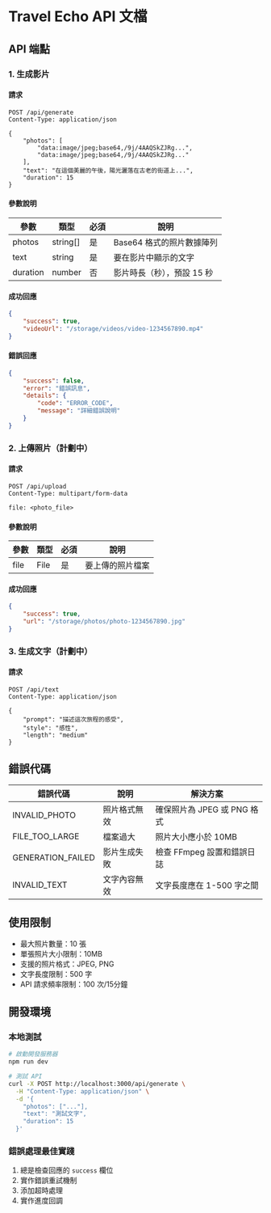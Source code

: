 # Travel Echo API 文檔

## API 端點

### 1. 生成影片

#### 請求
```http
POST /api/generate
Content-Type: application/json

{
    "photos": [
        "data:image/jpeg;base64,/9j/4AAQSkZJRg...",
        "data:image/jpeg;base64,/9j/4AAQSkZJRg..."
    ],
    "text": "在這個美麗的午後，陽光灑落在古老的街道上...",
    "duration": 15
}
```

#### 參數說明
| 參數 | 類型 | 必須 | 說明 |
|------|------|------|------|
| photos | string[] | 是 | Base64 格式的照片數據陣列 |
| text | string | 是 | 要在影片中顯示的文字 |
| duration | number | 否 | 影片時長（秒），預設 15 秒 |

#### 成功回應
```json
{
    "success": true,
    "videoUrl": "/storage/videos/video-1234567890.mp4"
}
```

#### 錯誤回應
```json
{
    "success": false,
    "error": "錯誤訊息",
    "details": {
        "code": "ERROR_CODE",
        "message": "詳細錯誤說明"
    }
}
```

### 2. 上傳照片（計劃中）

#### 請求
```http
POST /api/upload
Content-Type: multipart/form-data

file: <photo_file>
```

#### 參數說明
| 參數 | 類型 | 必須 | 說明 |
|------|------|------|------|
| file | File | 是 | 要上傳的照片檔案 |

#### 成功回應
```json
{
    "success": true,
    "url": "/storage/photos/photo-1234567890.jpg"
}
```

### 3. 生成文字（計劃中）

#### 請求
```http
POST /api/text
Content-Type: application/json

{
    "prompt": "描述這次旅程的感受",
    "style": "感性",
    "length": "medium"
}
```

## 錯誤代碼

| 錯誤代碼 | 說明 | 解決方案 |
|----------|------|----------|
| INVALID_PHOTO | 照片格式無效 | 確保照片為 JPEG 或 PNG 格式 |
| FILE_TOO_LARGE | 檔案過大 | 照片大小應小於 10MB |
| GENERATION_FAILED | 影片生成失敗 | 檢查 FFmpeg 設置和錯誤日誌 |
| INVALID_TEXT | 文字內容無效 | 文字長度應在 1-500 字之間 |

## 使用限制

- 最大照片數量：10 張
- 單張照片大小限制：10MB
- 支援的照片格式：JPEG, PNG
- 文字長度限制：500 字
- API 請求頻率限制：100 次/15分鐘

## 開發環境

### 本地測試
```bash
# 啟動開發服務器
npm run dev

# 測試 API
curl -X POST http://localhost:3000/api/generate \
  -H "Content-Type: application/json" \
  -d '{
    "photos": ["..."],
    "text": "測試文字",
    "duration": 15
  }'
```

### 錯誤處理最佳實踐
1. 總是檢查回應的 `success` 欄位
2. 實作錯誤重試機制
3. 添加超時處理
4. 實作進度回調 